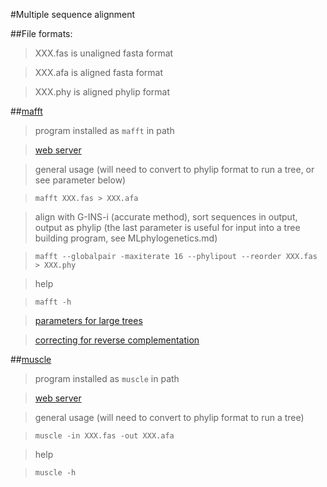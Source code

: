 #Multiple sequence alignment

##File formats: 
>XXX.fas is unaligned fasta format

>XXX.afa is aligned fasta format

>XXX.phy is aligned phylip format
  
##[mafft](http://mafft.cbrc.jp/alignment/software/) 
>program installed as `mafft` in path

>[web server](http://toolkit.tuebingen.mpg.de/mafft)

>general usage (will need to convert to phylip format to run a tree, or see parameter below)

>`mafft XXX.fas > XXX.afa`

>align with G-INS-i (accurate method), sort sequences in output, output as phylip (the last parameter is useful for input into a tree building program, see MLphylogenetics.md)

>`mafft --globalpair -maxiterate 16 --phylipout --reorder XXX.fas > XXX.phy`

>help

>`mafft -h`

>[parameters for large trees](http://mafft.cbrc.jp/alignment/software/tips.html)

>[correcting for reverse complementation](http://mafft.cbrc.jp/alignment/software/adjustdirection.html)

##[muscle](http://www.drive5.com/muscle/index.htm)
>program installed as `muscle` in path

>[web server](http://www.ebi.ac.uk/Tools/msa/muscle/)

>general usage (will need to convert to phylip format to run a tree)

>`muscle -in XXX.fas -out XXX.afa`

>help

>`muscle -h`